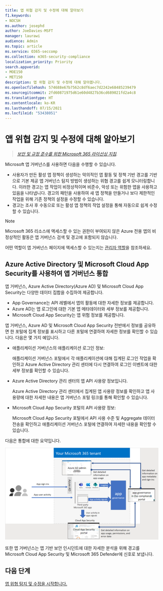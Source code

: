 ```yaml
---
title: 앱 위협 감지 및 수정에 대해 알아보기
f1.keywords:
- NOCSH
ms.author: josephd
author: JoeDavies-MSFT
manager: laurawi
audience: Admin
ms.topic: article
ms.service: O365-seccomp
ms.collection: m365-security-compliance
localization_priority: Priority
search.appverid:
- MOE150
- MET150
description: 앱 위협 감지 및 수정에 대해 알아봅니다.
ms.openlocfilehash: 574688e67b7562c8df6aec7d2242e68485239479
ms.sourcegitcommit: 2fd60871975d61e60d4827b36cd689021fd2a4c8
ms.translationtype: HT
ms.contentlocale: ko-KR
ms.lasthandoff: 07/15/2021
ms.locfileid: "53438051"
---
```

# <a name="learn-about-app-threat-detection-and-remediation"></a>앱 위협 감지 및 수정에 대해 알아보기

>*[보안 및 규정 준수를 위한 Microsoft 365 라이선싱 지침](https://aka.ms/ComplianceSD).*

Microsoft 앱 거버넌스를 사용하면 다음을 수행할 수 있습니다.

- 사용자가 만든 활성 앱 정책이 생성하는 악의적인 앱 활동 및 정책 기반 경고를 기반으로 기본 제공 앱 거버넌스 탐지 방법이 생성하는 위협 경고를 쉽게 모니터링합니다. 이러한 경고는 앱 작업이 비정상적이며 비준수, 악성 또는 위험한 앱을 사용하고 있음을 나타냅니다.  경고의 패턴을 사용하여 새 앱 정책을 만들거나 보다 제한적인 작업을 위해 기존 정책의 설정을 수정할 수 있습니다.
- 경고는 조사 후 수동으로 또는 활성 앱 정책의 작업 설정을 통해 자동으로 쉽게 수정할 수 있습니다.


>[!Note]
>Microsoft 365 리소스에 액세스할 수 있는 권한이 부여되지 않은 Azure 전용 앱의 비정상적인 활동은 앱 거버넌스 검색 및 경고에 포함되지 않습니다.
>

어떤 역할이 앱 거버넌스 페이지에 액세스할 수 있는지는 [관리자 역할](app-governance-get-started.md#administrator-roles)을 참조하세요.


## <a name="app-governance-integration-with-azure-active-directory-and-microsoft-cloud-app-security"></a>Azure Active Directory 및 Microsoft Cloud App Security를 사용하여 앱 거버넌스 통합

앱 거버넌스, Azure Active Directory(Azure AD) 및 Microsoft Cloud App Security는 다양한 데이터 집합을 수집하여 제공합니다.

- App Governance는 API 레벨에서 앱의 활동에 대한 자세한 정보를 제공합니다.
- Azure AD는 앱 로그인에 대한 기본 앱 메타데이터와 세부 정보를 제공합니다.
- Microsoft Cloud App Security는 앱 위험 정보를 제공합니다.

앱 거버넌스, Azure AD 및 Microsoft Cloud App Security 전반에서 정보를 공유하면 한 포털에 집계 정보를 표시하고 다른 포털에 연결하여 자세한 정보를 확인할 수 있습니다. 다음은 몇 가지 예입니다.

- 애플리케이션 거버넌스의 애플리케이션 로그인 정보:

  애플리케이션 거버넌스 포털에서 각 애플리케이션에 대해 집계된 로그인 작업을 확인하고 Azure Active Directory 관리 센터에 다시 연결하여 로그인 이벤트에 대한 세부 정보를 확인할 수 있습니다.

- Azure Active Directory 관리 센터의 앱 API 사용량 정보입니다.

  Azure Active Directory 관리 센터에서 집계된 앱 사용량 정보를 확인하고 앱 사용량에 대한 자세한 내용은 앱 거버넌스 포털 링크를 통해 확인할 수 있습니다.

- Microsoft Cloud App Security 포털의 API 사용량 정보: 

  Microsoft Cloud App Security 포털에서 API 사용 수준 및 Aggregate 데이터 전송을 확인하고 애플리케이션 거버넌스 포털에 연결하여 자세한 내용을 확인할 수 있습니다.

다음은 통합에 대한 요약입니다.

![애플리케이션 거버넌스를 Azure AD 및 Microsoft Cloud App Security와 통합합니다.](..\media\manage-app-protection-governance\mapg-integration.png)

또한 앱 거버넌스는 앱 기반 보안 인시던트에 대한 자세한 분석을 위해 경고를 Microsoft Cloud App Security 및 Microsoft 365 Defender에 신호로 보냅니다.

<!--

CFA #3 Scenario 1:  As an admin, I can investigate alerts associated to my M365 apps through MAPG.
CFA #3 Scenario 2: As an admin, I can manually remediate 
CFA #3 Scenario 3: As an admin, I can configure policies to perform automatic 
--> 

## <a name="next-step"></a>다음 단계

[앱 위협 탐지 및 수정을 시작합니다.](app-governance-detect-remediate-get-started.md)
